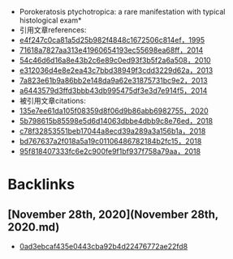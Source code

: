 - Porokeratosis ptychotropica: a rare manifestation with typical histological exam*
- 引用文章references:
- [e4f247c0ca81a5d25b982f4848c1672506c814ef，1995](e4f247c0ca81a5d25b982f4848c1672506c814ef，1995.md)
- [71618a7827aa313e41960654193ec55698ea68ff，2014](71618a7827aa313e41960654193ec55698ea68ff，2014.md)
- [54c46d6d16a8e43b2c6e89c0ed93f3b5f2a6a508，2010](54c46d6d16a8e43b2c6e89c0ed93f3b5f2a6a508，2010.md)
- [e312036d4e8e2ea43c7bbd38949f3cdd3229d62a，2013](e312036d4e8e2ea43c7bbd38949f3cdd3229d62a，2013.md)
- [7a823e61b9a86bb2e148da9a62e31875731bc9e2，2013](7a823e61b9a86bb2e148da9a62e31875731bc9e2，2013.md)
- [a6443579d3ffd3bbb43db995475df3e3d7e914f5，2014](a6443579d3ffd3bbb43db995475df3e3d7e914f5，2014.md)
- 被引用文章citations:
- [135e7ee61da105f08359d8f06d9b86abb6982755，2020](135e7ee61da105f08359d8f06d9b86abb6982755，2020.md)
- [5b798615b85598e5d6d14063dbbe4dbb9c8e76ed，2018](5b798615b85598e5d6d14063dbbe4dbb9c8e76ed，2018.md)
- [c78f32853551beb17044a8ecd39a289a3a156b1a，2018](c78f32853551beb17044a8ecd39a289a3a156b1a，2018.md)
- [bd767637a2f018a5a19c01106486782184b2fc15，2018](bd767637a2f018a5a19c01106486782184b2fc15，2018.md)
- [95f818407333fc6e2c900fe9f1bf937f758a79aa，2018](95f818407333fc6e2c900fe9f1bf937f758a79aa，2018.md)

# Backlinks
## [November 28th, 2020](November 28th, 2020.md)
- [0ad3ebcaf435e0443cba92b4d22476772ae22fd8](0ad3ebcaf435e0443cba92b4d22476772ae22fd8.md)


